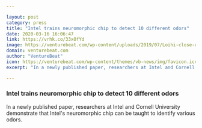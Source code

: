 ```yaml
---

layout: post
category: press
title: "Intel trains neuromorphic chip to detect 10 different odors"
date: 2020-03-16 16:06:47
link: https://vrhk.co/33xOfYd
image: https://venturebeat.com/wp-content/uploads/2019/07/Loihi-close-up-e1584209140290.jpg?w=1200&strip=all
domain: venturebeat.com
author: "VentureBeat"
icon: https://venturebeat.com/wp-content/themes/vb-news/img/favicon.ico
excerpt: "In a newly published paper, researchers at Intel and Cornell University demonstrate that Intel's neuromorphic chip can be taught to identify various odors."

---
```


### Intel trains neuromorphic chip to detect 10 different odors

In a newly published paper, researchers at Intel and Cornell University demonstrate that Intel's neuromorphic chip can be taught to identify various odors.